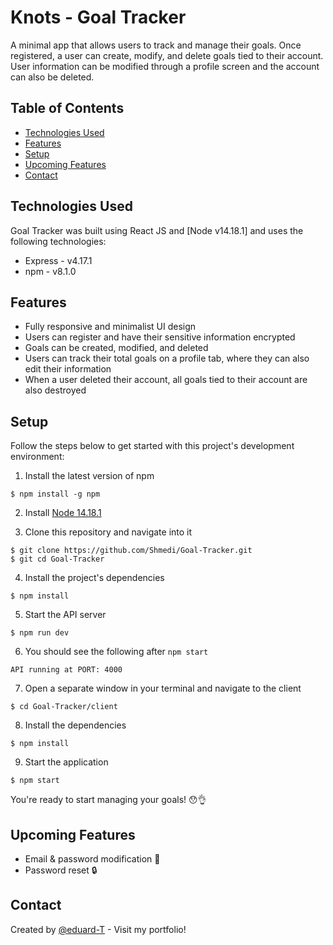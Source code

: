 # Knots - Goal Tracker

A minimal app that allows users to track and manage their goals. Once registered, a user can create, modify, and delete goals tied to their account. User information can be modified through a profile screen and the account can also be deleted.

## Table of Contents

- [Technologies Used](#technologies-used)
- [Features](#features)
- [Setup](#setup)
- [Upcoming Features](#upcoming-features)
- [Contact](#contact)

## Technologies Used

Goal Tracker was built using React JS and [Node v14.18.1] and uses the following technologies:

- Express - v4.17.1
- npm - v8.1.0

## Features

- Fully responsive and minimalist UI design
- Users can register and have their sensitive information encrypted
- Goals can be created, modified, and deleted
- Users can track their total goals on a profile tab, where they can also edit their information
- When a user deleted their account, all goals tied to their account are also destroyed

## Setup

Follow the steps below to get started with this project's development environment:

1. Install the latest version of npm

```
$ npm install -g npm
```

2. Install [Node 14.18.1](https://nodejs.org/en/download/)

3. Clone this repository and navigate into it

```
$ git clone https://github.com/Shmedi/Goal-Tracker.git
$ git cd Goal-Tracker
```

4. Install the project's dependencies

```
$ npm install
```

5. Start the API server

```
$ npm run dev
```

6. You should see the following after `npm start`

```
API running at PORT: 4000
```

7. Open a separate window in your terminal and navigate to the client

```
$ cd Goal-Tracker/client
```

8. Install the dependencies

```
$ npm install
```

9. Start the application

```
$ npm start
```

You're ready to start managing your goals! :hushed::ok_hand:

## Upcoming Features

- Email & password modification :pencil:
- Password reset :lock:

## Contact

Created by [@eduard-T](https://eduardtupy.co/) - Visit my portfolio!
